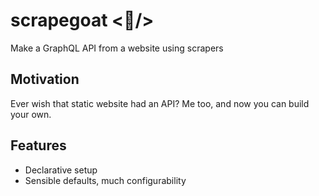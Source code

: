 # scrapegoat <🐐/>

Make a GraphQL API from a website using scrapers

## Motivation

Ever wish that static website had an API? Me too, and now you can build your own.

## Features

- Declarative setup
- Sensible defaults, much configurability
